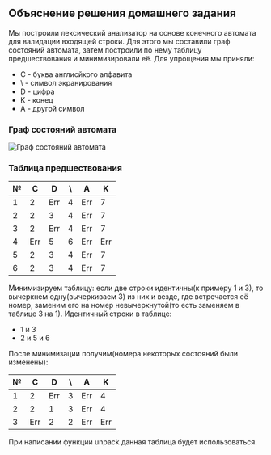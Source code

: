 ## Объяснение решения домашнего задания

Мы построили лексический анализатор на основе конечного автомата для валидации входящей строки.
Для этого мы составили граф состояний автомата, затем построили по нему таблицу предшествования и минимизировали её.
Для упрощения мы приняли:
- С - буква англисйкого алфавита
- \\ - символ экранирования
- D - цифра
- K - конец
- A - другой символ

### Граф состояний автомата
![Граф состояний автомата](https://i.postimg.cc/2y396jc6/1.png)

### Таблица предшествования
| № | С   | D   | \\ | A   | K   |
|---|-----|-----|----|-----|-----| 
| 1 | 2   | Err | 4  | Err | 7   | 
| 2 | 2   | 3   | 4  | Err | 7   |
| 3 | 2   | Err | 4  | Err | 7   |
| 4 | Err | 5   | 6  | Err | Err |
| 5 | 2   | 3   | 4  | Err | 7   |
| 6 | 2   | 3   | 4  | Err | 7   |

Минимизируем таблицу: eсли две строки идентичны(к примеру 1 и 3), то
вычеркнем одну(вычеркиваем 3) из них и везде, где встречается её номер, заменим его
на номер невычеркнутой(то есть заменяем в таблице 3 на 1).
Идентичный строки в таблице:
- 1 и 3
- 2 и 5 и 6

После минимизации получим(номера некоторых состояний были изменены):

| № | С   | D   | \\ | A   | K   |
|---|-----|-----|----|-----|-----|
| 1 | 2   | Err | 3  | Err | 4   |
| 2 | 2   | 1   | 3  | Err | 4   |
| 3 | Err | 2   | 2  | Err | Err |

При написании функции unpack данная таблица будет использоваться.